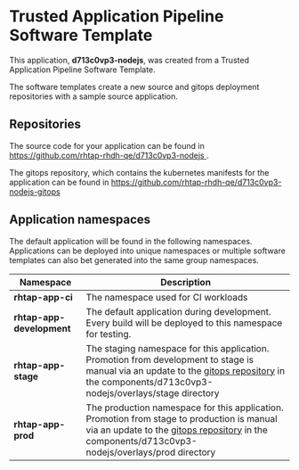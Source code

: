 # Trusted Application Pipeline Software Template

This application, **d713c0vp3-nodejs**, was created from a Trusted Application Pipeline Software Template.

The software templates create a new source and gitops deployment repositories with a sample source application. 

## Repositories

The source code for your application can be found in [https://github.com/rhtap-rhdh-qe/d713c0vp3-nodejs ](https://github.com/rhtap-rhdh-qe/d713c0vp3-nodejs ).
 
The gitops repository, which contains the kubernetes manifests for the application can be found in 
[https://github.com/rhtap-rhdh-qe/d713c0vp3-nodejs-gitops ](https://github.com/rhtap-rhdh-qe/d713c0vp3-nodejs-gitops ) 

## Application namespaces 

The default application will be found in the following namespaces. Applications can be deployed into unique namespaces or multiple software templates can also bet generated into the same group namespaces.  

|  Namespace   |  Description   |  
| -------- | -------- |
| **rhtap-app-ci** | The namespace used for CI workloads |
| **rhtap-app-development** | The default application during development. Every build will be deployed to this namespace for testing. |
| **rhtap-app-stage** | The staging namespace for this application. Promotion from development to stage is manual via an update to the [gitops repository](https://github.com/rhtap-rhdh-qe/d713c0vp3-nodejs-gitops ) in the components/d713c0vp3-nodejs/overlays/stage directory |
| **rhtap-app-prod** | The production namespace for this application. Promotion from stage to production is manual via an update to the [gitops repository](https://github.com/rhtap-rhdh-qe/d713c0vp3-nodejs-gitops ) in the components/d713c0vp3-nodejs/overlays/prod directory |